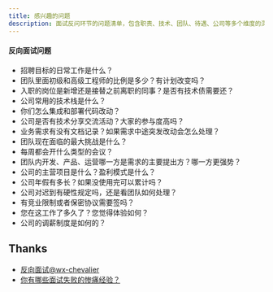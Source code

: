 ```yaml
---
title: 感兴趣的问题
description: 面试反问环节的问题清单，包含职责、技术、团队、待遇、公司等多个维度的深入提问。
---
```


#### 反向面试问题

* 招聘目标的日常工作是什么？
* 团队里面初级和高级工程师的比例是多少？有计划改变吗？
* 入职的岗位是新增还是接替之前离职的同事？是否有技术债需要还？
* 公司常用的技术栈是什么？
* 你们怎么集成和部署代码改动？
* 公司是否有技术分享交流活动？大家的参与度高吗？
* 业务需求有没有文档记录？如果需求中途突发改动会怎么处理？
* 团队现在面临的最大挑战是什么？
* 每周都会开什么类型的会议？
* 团队内开发、产品、运营哪一方是需求的主要提出方？哪一方更强势？
* 公司的主营项目是什么？盈利模式是什么？
* 公司年假有多长？如果没使用完可以累计吗？
* 公司对迟到有硬性规定吗，还是看团队如何处理？
* 有竞业限制或者保密协议需要签吗？
* 您在这工作了多久了？您觉得体验如何？
* 公司的调薪制度是如何的？

## Thanks

* [反向面试@wx-chevalier](https://github.com/wx-chevalier/Awesome-Interviews/blob/master/%E9%9D%A2%E8%AF%95%E5%9F%BA%E7%A1%80/%E5%8F%8D%E5%90%91%E9%9D%A2%E8%AF%95.md)
* [你有哪些面试失败的惨痛经验？](https://www.zhihu.com/question/290543744/answer/595815243)
